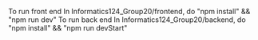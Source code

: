 To run front end
In Informatics124_Group20/frontend, do "npm install" && "npm run dev"
To run back end
In Informatics124_Group20/backend, do "npm install" && "npm run devStart"
